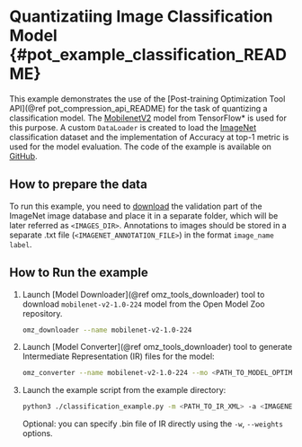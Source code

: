 # Quantizatiing Image Classification Model {#pot_example_classification_README}

This example demonstrates the use of the [Post-training Optimization Tool API](@ref pot_compression_api_README) for the task of quantizing a classification model.
The [MobilenetV2](https://github.com/openvinotoolkit/open_model_zoo/blob/master/models/public/mobilenet-v2-1.0-224/mobilenet-v2-1.0-224.md) model from TensorFlow* is used for this purpose.
A custom `DataLoader` is created to load the [ImageNet](http://www.image-net.org/) classification dataset and the implementation of Accuracy at top-1 metric is used for the model evaluation. The code of the example is available on [GitHub](https://github.com/openvinotoolkit/openvino/tree/master/tools/pot/openvino/tools/pot/api/samples/classification).

## How to prepare the data

To run this example, you need to [download](http://www.image-net.org/download-faq) the validation part of the ImageNet image database and place it in a separate folder, 
which will be later referred as `<IMAGES_DIR>`. Annotations to images should be stored in a separate .txt file (`<IMAGENET_ANNOTATION_FILE>`) in the format `image_name label`.


## How to Run the example

1. Launch [Model Downloader](@ref omz_tools_downloader) tool to download `mobilenet-v2-1.0-224` model from the Open Model Zoo repository.
   ```sh
   omz_downloader --name mobilenet-v2-1.0-224
   ```
2. Launch [Model Converter](@ref omz_tools_downloader) tool to generate Intermediate Representation (IR) files for the model:
   ```sh
   omz_converter --name mobilenet-v2-1.0-224 --mo <PATH_TO_MODEL_OPTIMIZER>/mo.py
   ```
3. Launch the example script from the example directory:
   ```sh
   python3 ./classification_example.py -m <PATH_TO_IR_XML> -a <IMAGENET_ANNOTATION_FILE> -d <IMAGES_DIR>
   ```
   Optional: you can specify .bin file of IR directly using the `-w`, `--weights` options.
